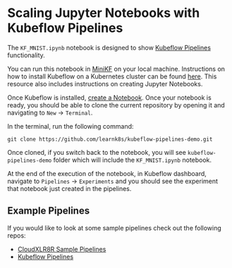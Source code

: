 # Scaling Jupyter Notebooks with Kubeflow Pipelines

The `KF_MNIST.ipynb` notebook is designed to show [Kubeflow Pipelines](https://www.kubeflow.org/docs/pipelines/overview/pipelines-overview/) functionality.

You can run this notebook in [MiniKF](https://www.kubeflow.org/docs/started/workstation/getting-started-minikf/) on your local machine.
Instructions on how to install Kubeflow on a Kubernetes cluster can be found [here](https://www.linode.com/docs/kubernetes/how-to-deploy-kubeflow-on-linode-kubernetes-engine/). This resource also includes instructions on creating Jupyter Notebooks. 

Once Kubeflow is installed, [create a Notebook](https://www.kubeflow.org/docs/notebooks/setup/). Once your notebook is ready, you should be able to clone the current repository by opening it and navigating to `New` -> `Terminal`. 

In the terminal, run the following command:

`git clone https://github.com/learnk8s/kubeflow-pipelines-demo.git`

Once cloned, if you switch back to the notebook, you will see `kubeflow-pipelines-demo` folder which will include the `KF_MNIST.ipynb` notebook.

At the end of the execution of the notebook, in Kubeflow dashboard, navigate to `Pipelines` -> `Experiments` and you should see the experiment that notebook just created in the pipelines.


## Example Pipelines

If you would like to look at some sample pipelines check out the following repos:

- [CloudXLR8R Sample Pipelines](https://github.com/CloudXLR8R/kubeflow-sample-pipelines)
- [Kubeflow Pipelines](https://github.com/kubeflow/pipelines)
